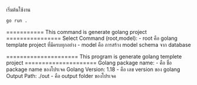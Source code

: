 เริ่มต้นใช้งาน
```sh 
go run .
```

=========== This command is generate golang project ================
Select Command (root,model):
    - root คือ golang template project ที่มีครบทุกอย่าง
    - model คือ การสร้าง model schema จาก database

===================== This program is generate golang templete project =====================
Golang package name: 
    - คือ ชื่อ package name ของโปรเจค
Golang Version: 1.18
    - คือ เลข version ของ golang 
Output Path: ./out
    - คือ output folder ของโปรเจค